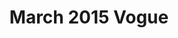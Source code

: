---
title: "March 2015 Vogue"
permalink: /press/vogue-march-2015.html
layout: default
gallery:
 - image: /assets/img/vogue_march_2015_3.jpg
 - image: /assets/img/vogue_march_2015_cover.jpg
---